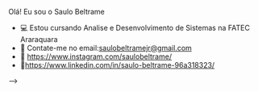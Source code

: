 Olá! Eu sou o Saulo Beltrame

- 💻 Estou cursando Analise e Desenvolvimento de Sistemas na FATEC Araraquara
- 📩 Contate-me no email:saulobeltramejr@gmail.com
- 🔗 https://www.instagram.com/saulobeltrame/
- 🔗https://www.linkedin.com/in/saulo-beltrame-96a318323/

-->
